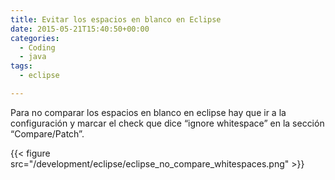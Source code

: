 ```yaml
---
title: Evitar los espacios en blanco en Eclipse
date: 2015-05-21T15:40:50+00:00
categories:
  - Coding
  - java
tags:
  - eclipse

---
```

Para no comparar los espacios en blanco en eclipse hay que ir a la configuración y marcar el check que dice &#8220;ignore whitespace&#8221; en la sección &#8220;Compare/Patch&#8221;.

{{< figure src="/development/eclipse/eclipse_no_compare_whitespaces.png"  >}}
